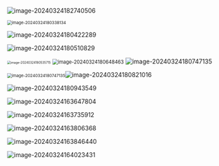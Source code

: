 ![image-20240324182740506](G:/typora/image/image-20240324182740506.png)

<img src="G:/typora/image/image-20240324180338134.png" alt="image-20240324180338134" style="zoom: 67%;" />

![image-20240324180422289](G:/typora/image/image-20240324180422289.png)

![image-20240324180510829](G:/typora/image/image-20240324180510829.png)

<img src="G:/typora/image/image-20240324180535715.png" alt="image-20240324180535715" style="zoom:50%;" />

<img src="G:/typora/image/image-20240324180648463.png" alt="image-20240324180648463" style="zoom: 80%;" />

<img src="G:/typora/image/image-20240324180747135.png" alt="image-20240324180747135" />

<img src="G:/typora/image/image-20240324180747135.png" alt="image-20240324180747135" style="zoom: 67%;" />![image-20240324180821016](G:/typora/image/image-20240324180821016.png)

![image-20240324180943549](G:/typora/image/image-20240324180943549.png)

![image-20240324163647804](G:/typora/image/image-20240324163647804.png)

![image-20240324163735912](G:/typora/image/image-20240324163735912.png)

![image-20240324163806368](G:/typora/image/image-20240324163806368.png)

![image-20240324163846440](G:/typora/image/image-20240324163846440.png)

![image-20240324164023431](G:/typora/image/image-20240324164023431.png)